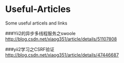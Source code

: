 # Useful-Articles
Some useful articels and links


###Yii2的异步多线程服务之swoole 
http://blog.csdn.net/xiaog351/article/details/51107808

###yii2学习之CSRF验证 
http://blog.csdn.net/xiaog351/article/details/47446687
